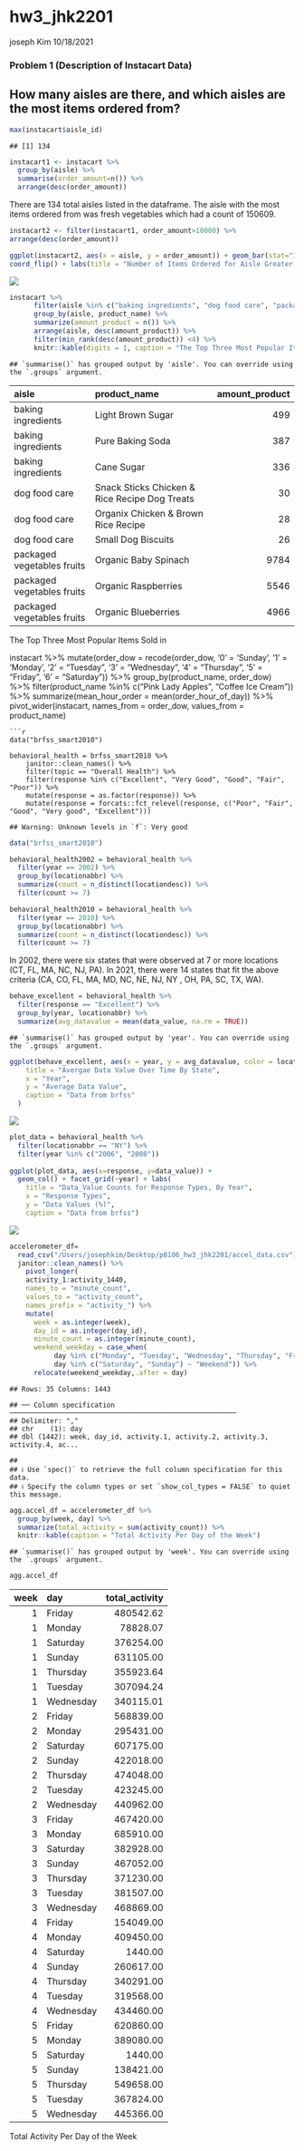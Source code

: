 hw3\_jhk2201
================
joseph Kim
10/18/2021

### Problem 1 (Description of Instacart Data)

## How many aisles are there, and which aisles are the most items ordered from?

``` r
max(instacart$aisle_id)
```

    ## [1] 134

``` r
instacart1 <- instacart %>%
  group_by(aisle) %>% 
  summarise(order_amount=n()) %>% 
  arrange(desc(order_amount)) 
```

There are 134 total aisles listed in the dataframe. The aisle with the
most items ordered from was fresh vegetables which had a count of
150609.

``` r
instacart2 <- filter(instacart1, order_amount>10000) %>% 
arrange(desc(order_amount)) 

ggplot(instacart2, aes(x = aisle, y = order_amount)) + geom_bar(stat="Identity") +
coord_flip() + labs(title = "Number of Items Ordered for Aisle Greater than 10,000")
```

![](homework3_jhk2201_files/figure-gfm/unnamed-chunk-2-1.png)<!-- -->

``` r
instacart %>%
      filter(aisle %in% c("baking ingredients", "dog food care", "packaged vegetables fruits")) %>%
      group_by(aisle, product_name) %>%
      summarize(amount_product = n()) %>%
      arrange(aisle, desc(amount_product)) %>%
      filter(min_rank(desc(amount_product)) <4) %>%
      knitr::kable(digits = 1, caption = "The Top Three Most Popular Items Sold in ")
```

    ## `summarise()` has grouped output by 'aisle'. You can override using the `.groups` argument.

| aisle                      | product\_name                                 | amount\_product |
|:---------------------------|:----------------------------------------------|----------------:|
| baking ingredients         | Light Brown Sugar                             |             499 |
| baking ingredients         | Pure Baking Soda                              |             387 |
| baking ingredients         | Cane Sugar                                    |             336 |
| dog food care              | Snack Sticks Chicken & Rice Recipe Dog Treats |              30 |
| dog food care              | Organix Chicken & Brown Rice Recipe           |              28 |
| dog food care              | Small Dog Biscuits                            |              26 |
| packaged vegetables fruits | Organic Baby Spinach                          |            9784 |
| packaged vegetables fruits | Organic Raspberries                           |            5546 |
| packaged vegetables fruits | Organic Blueberries                           |            4966 |

The Top Three Most Popular Items Sold in

instacart %&gt;% mutate(order\_dow = recode(order\_dow, ‘0’ = ‘Sunday’,
‘1’ = ‘Monday’, ‘2’ = “Tuesday”, ‘3’ = “Wednesday”, ‘4’ = “Thursday”,
‘5’ = “Friday”, ‘6’ = “Saturday”)) %&gt;% group\_by(product\_name,
order\_dow) %&gt;% filter(product\_name %in% c(“Pink Lady Apples”,
“Coffee Ice Cream”)) %&gt;% summarize(mean\_hour\_order =
mean(order\_hour\_of\_day)) %&gt;% pivot\_wider(instacart, names\_from =
order\_dow, values\_from = product\_name)



    ```r
    data("brfss_smart2010")

    behavioral_health = brfss_smart2010 %>%
        janitor::clean_names() %>%
        filter(topic == "Overall Health") %>%
        filter(response %in% c("Excellent", "Very Good", "Good", "Fair", "Poor")) %>%
        mutate(response = as.factor(response)) %>%
        mutate(response = forcats::fct_relevel(response, c("Poor", "Fair", "Good", "Very good", "Excellent")))

    ## Warning: Unknown levels in `f`: Very good

``` r
data("brfss_smart2010")

behavioral_health2002 = behavioral_health %>%
  filter(year == 2002) %>%
  group_by(locationabbr) %>%
  summarize(count = n_distinct(locationdesc)) %>%
  filter(count >= 7)

behavioral_health2010 = behavioral_health %>%
  filter(year == 2010) %>%
  group_by(locationabbr) %>%
  summarize(count = n_distinct(locationdesc)) %>%
  filter(count >= 7)
```

In 2002, there were six states that were observed at 7 or more locations
(CT, FL, MA, NC, NJ, PA). In 2021, there were 14 states that fit the
above criteria (CA, CO, FL, MA, MD, NC, NE, NJ, NY , OH, PA, SC, TX,
WA).

``` r
behave_excellent = behavioral_health %>%
  filter(response == "Excellent") %>%
  group_by(year, locationabbr) %>%
  summarize(avg_datavalue = mean(data_value, na.rm = TRUE)) 
```

    ## `summarise()` has grouped output by 'year'. You can override using the `.groups` argument.

``` r
ggplot(behave_excellent, aes(x = year, y = avg_datavalue, color = locationabbr)) + geom_line(aes(group = locationabbr), alpha =0.5) + labs(
    title = "Avergae Data Value Over Time By State",
    x = "Year",
    y = "Average Data Value",
    caption = "Data from brfss"
  )
```

![](homework3_jhk2201_files/figure-gfm/unnamed-chunk-6-1.png)<!-- -->

``` r
plot_data = behavioral_health %>%
  filter(locationabbr == "NY") %>%
  filter(year %in% c("2006", "2008"))
  
ggplot(plot_data, aes(x=response, y=data_value)) + 
  geom_col() + facet_grid(~year) + labs(
    title = "Data_Value Counts for Response Types, By Year",
    x = "Response Types",
    y = "Data Values (%)",
    caption = "Data from brfss")
```

![](homework3_jhk2201_files/figure-gfm/unnamed-chunk-7-1.png)<!-- -->

``` r
accelerometer_df=
  read_csv("/Users/josephkim/Desktop/p8106_hw3_jhk2201/accel_data.csv") %>%
  janitor::clean_names() %>%
    pivot_longer(
    activity_1:activity_1440,
    names_to = "minute_count", 
    values_to = "activity_count",
    names_prefix = "activity_") %>%
    mutate(
      week = as.integer(week), 
      day_id = as.integer(day_id), 
      minute_count = as.integer(minute_count), 
      weekend_weekday = case_when(
           day %in% c("Monday", "Tuesday", "Wednesday", "Thursday", "Friday") ~ "Weekday",
           day %in% c("Saturday", "Sunday") ~ "Weekend")) %>%
      relocate(weekend_weekday,.after = day)
```

    ## Rows: 35 Columns: 1443

    ## ── Column specification ────────────────────────────────────────────────────────
    ## Delimiter: ","
    ## chr    (1): day
    ## dbl (1442): week, day_id, activity.1, activity.2, activity.3, activity.4, ac...

    ## 
    ## ℹ Use `spec()` to retrieve the full column specification for this data.
    ## ℹ Specify the column types or set `show_col_types = FALSE` to quiet this message.

``` r
agg.accel_df = accelerometer_df %>%
  group_by(week, day) %>%
  summarize(total_activity = sum(activity_count)) %>%
  knitr::kable(caption = "Total Activity Per Day of the Week")
```

    ## `summarise()` has grouped output by 'week'. You can override using the `.groups` argument.

``` r
agg.accel_df
```

| week | day       | total\_activity |
|-----:|:----------|----------------:|
|    1 | Friday    |       480542.62 |
|    1 | Monday    |        78828.07 |
|    1 | Saturday  |       376254.00 |
|    1 | Sunday    |       631105.00 |
|    1 | Thursday  |       355923.64 |
|    1 | Tuesday   |       307094.24 |
|    1 | Wednesday |       340115.01 |
|    2 | Friday    |       568839.00 |
|    2 | Monday    |       295431.00 |
|    2 | Saturday  |       607175.00 |
|    2 | Sunday    |       422018.00 |
|    2 | Thursday  |       474048.00 |
|    2 | Tuesday   |       423245.00 |
|    2 | Wednesday |       440962.00 |
|    3 | Friday    |       467420.00 |
|    3 | Monday    |       685910.00 |
|    3 | Saturday  |       382928.00 |
|    3 | Sunday    |       467052.00 |
|    3 | Thursday  |       371230.00 |
|    3 | Tuesday   |       381507.00 |
|    3 | Wednesday |       468869.00 |
|    4 | Friday    |       154049.00 |
|    4 | Monday    |       409450.00 |
|    4 | Saturday  |         1440.00 |
|    4 | Sunday    |       260617.00 |
|    4 | Thursday  |       340291.00 |
|    4 | Tuesday   |       319568.00 |
|    4 | Wednesday |       434460.00 |
|    5 | Friday    |       620860.00 |
|    5 | Monday    |       389080.00 |
|    5 | Saturday  |         1440.00 |
|    5 | Sunday    |       138421.00 |
|    5 | Thursday  |       549658.00 |
|    5 | Tuesday   |       367824.00 |
|    5 | Wednesday |       445366.00 |

Total Activity Per Day of the Week
